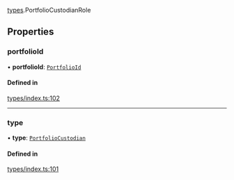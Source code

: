 [types](../../Modules/Types/Types.md).PortfolioCustodianRole

## Properties

### portfolioId

• **portfolioId**: [`PortfolioId`](PortfolioId.md)

#### Defined in

[types/index.ts:102](https://github.com/PolymeshAssociation/polymesh-sdk/blob/15be87e8/src/types/index.ts#L102)

___

### type

• **type**: [`PortfolioCustodian`](../../Enums/Types/RoleType.md#portfoliocustodian)

#### Defined in

[types/index.ts:101](https://github.com/PolymeshAssociation/polymesh-sdk/blob/15be87e8/src/types/index.ts#L101)
